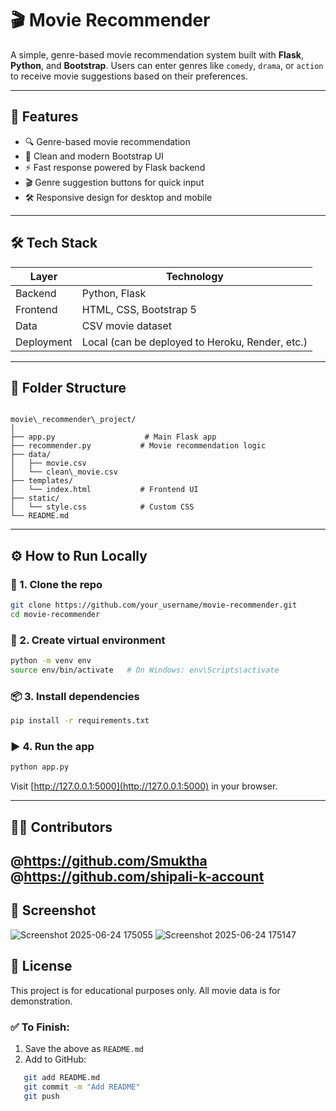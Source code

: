 # 🎬 Movie Recommender  

A simple, genre-based movie recommendation system built with **Flask**, **Python**, and **Bootstrap**. Users can enter genres like `comedy`, `drama`, or `action` to receive movie suggestions based on their preferences.

---

## 🚀 Features

- 🔍 Genre-based movie recommendation
- 🎯 Clean and modern Bootstrap UI
- ⚡ Fast response powered by Flask backend
- 🎬 Genre suggestion buttons for quick input
- 🛠️ Responsive design for desktop and mobile

---

## 🛠️ Tech Stack

| Layer       | Technology       |
|-------------|------------------|
| Backend     | Python, Flask    |
| Frontend    | HTML, CSS, Bootstrap 5 |
| Data        | CSV movie dataset |
| Deployment  | Local (can be deployed to Heroku, Render, etc.) |

---

## 📂 Folder Structure

```

movie\_recommender\_project/
│
├── app.py                    # Main Flask app
├── recommender.py           # Movie recommendation logic
├── data/
│   ├── movie.csv
│   └── clean\_movie.csv
├── templates/
│   └── index.html           # Frontend UI
├── static/
│   └── style.css            # Custom CSS
└── README.md

````

---

## ⚙️ How to Run Locally

### 🔧 1. Clone the repo
```bash
git clone https://github.com/your_username/movie-recommender.git
cd movie-recommender
````

### 🐍 2. Create virtual environment

```bash
python -m venv env
source env/bin/activate   # On Windows: env\Scripts\activate
```

### 📦 3. Install dependencies

```bash
pip install -r requirements.txt
```

### ▶️ 4. Run the app

```bash
python app.py
```

Visit [http://127.0.0.1:5000](http://127.0.0.1:5000) in your browser.

---

## 👨‍💻 Contributors
@https://github.com/Smuktha
@https://github.com/shipali-k-account
---

## 📸 Screenshot

![Screenshot 2025-06-24 175055](https://github.com/user-attachments/assets/7cf6b5f7-1976-4fcb-b3e1-67015f82ab09)
![Screenshot 2025-06-24 175147](https://github.com/user-attachments/assets/7d15b843-bfb1-4f0b-b995-37b42f9f5cd6)


## 📜 License

This project is for educational purposes only. All movie data is for demonstration.

### ✅ To Finish:

1. Save the above as `README.md`
2. Add to GitHub:
```  bash
   git add README.md
   git commit -m "Add README"
   git push

